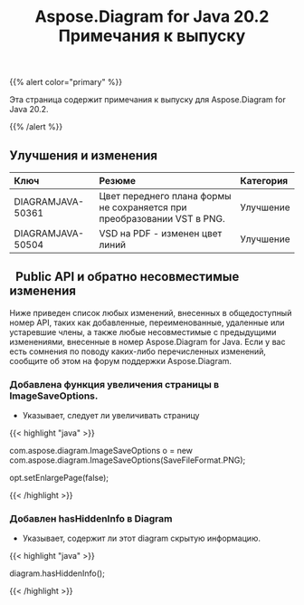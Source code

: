 ﻿---
title: Aspose.Diagram for Java 20.2 Примечания к выпуску
type: docs
weight: 60
url: /ru/java/aspose-diagram-for-java-20-2-release-notes/
---
{{% alert color="primary" %}} 

Эта страница содержит примечания к выпуску для Aspose.Diagram for Java 20.2.

{{% /alert %}} 
## **Улучшения и изменения**

|**Ключ**|**Резюме**|**Категория**|
|:- |:- |:- |
|DIAGRAMJAVA-50361|Цвет переднего плана формы не сохраняется при преобразовании VST в PNG.|Улучшение|
|DIAGRAMJAVA-50504|VSD на PDF - изменен цвет линий|Улучшение|
## ` `**Public API и обратно несовместимые изменения**
Ниже приведен список любых изменений, внесенных в общедоступный номер API, таких как добавленные, переименованные, удаленные или устаревшие члены, а также любые несовместимые с предыдущими изменениями, внесенные в номер Aspose.Diagram for Java. Если у вас есть сомнения по поводу каких-либо перечисленных изменений, сообщите об этом на форум поддержки Aspose.Diagram.
### **Добавлена функция увеличения страницы в ImageSaveOptions.**
- Указывает, следует ли увеличивать страницу

{{< highlight "java" >}}

 com.aspose.diagram.ImageSaveOptions o = new com.aspose.diagram.ImageSaveOptions(SaveFileFormat.PNG);

opt.setEnlargePage(false);

{{< /highlight >}}
### **Добавлен hasHiddenInfo в Diagram**
- Указывает, содержит ли этот diagram скрытую информацию.

{{< highlight "java" >}}

 diagram.hasHiddenInfo();

{{< /highlight >}}




